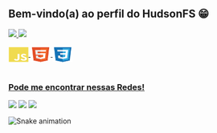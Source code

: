 ## Bem-vindo(a) ao perfil do HudsonFS 😁

 <div>
   <a href="https://github.com/HudsonFS">
   <img height="180em" src="https://github-readme-stats.vercel.app/api?username=HudsonFS&show_icons=true&theme=dark&include_all_commits=true&count_private=true"/>
   <img height="180em" src="https://github-readme-stats.vercel.app/api/top-langs/?username=HudsonFS&layout=compact&langs_count=6&theme=tokyonight"/>

</div>
<div style="display: inline_block"><br>
  <img align="center" alt="Js" height="30" width="40" src="https://raw.githubusercontent.com/devicons/devicon/master/icons/javascript/javascript-plain.svg">
  <img align="center" alt="HTML" height="30" width="40" src="https://raw.githubusercontent.com/devicons/devicon/master/icons/html5/html5-original.svg">
  <img align="center" alt="CSS" height="30" width="40" src="https://raw.githubusercontent.com/devicons/devicon/master/icons/css3/css3-original.svg">
</div>
 
 <br>
 
  ### Pode me encontrar nessas Redes!
 
<div> 
 
  <a href="https://instagram.com/HudsonFSHudsonFSHudsonFSHudsonFS" target="_blank"><img src="https://img.shields.io/badge/-Instagram-%23E4405F?style=for-the-badge&logo=instagram&logoColor=white" target="_blank"></a>
  <a href = "hudson.f.souza@outlook.com"><img src="https://play.google.com/store/apps/details?id=com.microsoft.office.outlook&hl=pt_BR&gl=US" target="_blank"></a>
  <a href="https://www.linkedin.com/in/hudson-f-souza/" target="_blank"><img src="https://img.shields.io/badge/-LinkedIn-%230077B5?style=for-the-badge&logo=linkedin&logoColor=white" target="_blank"></a> 
 
  ![Snake animation](https://github.com/HudsonFSHudsonFS/HudsonFS/blob/output/github-contribution-grid-snake.svg)

</div>
